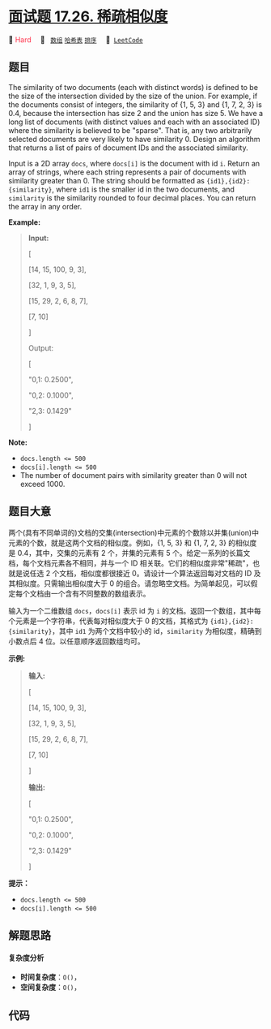 # [面试题 17.26. 稀疏相似度](https://leetcode.cn/problems/sparse-similarity-lcci)

🔴 <font color=#ff334b>Hard</font>&emsp; 🔖&ensp; [`数组`](/leetcode-js/outline/tag/array.md) [`哈希表`](/leetcode-js/outline/tag/hash-table.md) [`排序`](/leetcode-js/outline/tag/sorting.md)&emsp; 🔗&ensp;[`LeetCode`](https://leetcode.cn/problems/sparse-similarity-lcci)

## 题目

The similarity of two documents (each with distinct words) is defined to be
the size of the intersection divided by the size of the union. For example, if
the documents consist of integers, the similarity of {1, 5, 3} and {1, 7, 2,
3} is 0.4, because the intersection has size 2 and the union has size 5. We
have a long list of documents (with distinct values and each with an
associated ID) where the similarity is believed to be "sparse". That is, any
two arbitrarily selected documents are very likely to have similarity 0.
Design an algorithm that returns a list of pairs of document IDs and the
associated similarity.

Input is a 2D array `docs`, where `docs[i]` is the document with id `i`.
Return an array of strings, where each string represents a pair of documents
with similarity greater than 0. The string should be formatted as
`{id1},{id2}: {similarity}`, where `id1` is the smaller id in the two
documents, and `similarity` is the similarity rounded to four decimal places.
You can return the array in any order.

**Example:**

> 
> 
> 
> 
> 
> **Input:** 
> 
> [
> 
>   [14, 15, 100, 9, 3],
> 
>   [32, 1, 9, 3, 5],
> 
>   [15, 29, 2, 6, 8, 7],
> 
>   [7, 10]
> 
> ]
> 
> Output:
> 
> [
> 
>   "0,1: 0.2500",
> 
>   "0,2: 0.1000",
> 
>   "2,3: 0.1429"
> 
> ]

**Note:**

  * `docs.length <= 500`
  * `docs[i].length <= 500`
  * The number of document pairs with similarity greater than 0 will not exceed 1000.


## 题目大意

两个(具有不同单词的)文档的交集(intersection)中元素的个数除以并集(union)中元素的个数，就是这两个文档的相似度。例如，{1, 5, 3}
和 {1, 7, 2, 3} 的相似度是 0.4，其中，交集的元素有 2 个，并集的元素有 5 个。给定一系列的长篇文档，每个文档元素各不相同，并与一个
ID 相关联。它们的相似度非常"稀疏"，也就是说任选 2 个文档，相似度都很接近 0。请设计一个算法返回每对文档的 ID 及其相似度。只需输出相似度大于 0
的组合。请忽略空文档。为简单起见，可以假定每个文档由一个含有不同整数的数组表示。

输入为一个二维数组 `docs`，`docs[i]` 表示 id 为 `i` 的文档。返回一个数组，其中每个元素是一个字符串，代表每对相似度大于 0
的文档，其格式为 `{id1},{id2}: {similarity}`，其中 `id1` 为两个文档中较小的 id，`similarity`
为相似度，精确到小数点后 4 位。以任意顺序返回数组均可。

**示例:**

> 
> 
> 
> 
> 
> **输入:** 
> 
> [
> 
>   [14, 15, 100, 9, 3],
> 
>   [32, 1, 9, 3, 5],
> 
>   [15, 29, 2, 6, 8, 7],
> 
>   [7, 10]
> 
> ]
> 
> **输出:**
> 
> [
> 
>   "0,1: 0.2500",
> 
>   "0,2: 0.1000",
> 
>   "2,3: 0.1429"
> 
> ]

**提示：**

  * `docs.length <= 500`
  * `docs[i].length <= 500`


## 解题思路

#### 复杂度分析

- **时间复杂度**：`O()`，
- **空间复杂度**：`O()`，

## 代码

```javascript

```